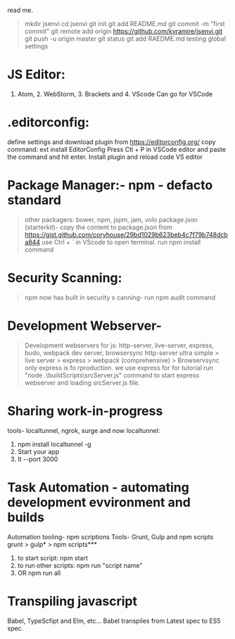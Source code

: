 read me.
>mkdir jsenvi
>cd jsenvi
>git init
>git add README.md
>git commit -m "first commit"
>git remote add origin https://github.com/kvramire/jsenvi.git
>git push -u origin master
>git status
>git add RAEDME.md
testing global settings

JS Editor:
======================================
1. Atom, 2. WebStorm, 3. Brackets and 4. VScode
Can go for VSCode

.editorconfig: 
======================================
define settings and download plugin from https://editorconfig.org/
copy command: ext install EditorConfig
Press Ctl + P in VSCode editor and paste the command and hit enter.  Install plugin and reload code VS editor

Package Manager:- npm - defacto standard
======================================
> other packagers: bower, npm, jspm, jam, volo
> package.json (starterkit)- copy the content to package.json from https://gist.github.com/coryhouse/29bd1029b623beb4c7f79b748dcba844
> use Ctrl + ` in VScode to open terminal.
> run npm install command
>

Security Scanning:
======================================
> npm now has built in security s canning- run npm audit command

Development Webserver-
======================================
> Development webservers for js: http-server, live-server, express, budo, webpack dev server, browsersync
> http-server ultra simple > live server > express > webpack (comprehensive) > Browservsync 
> only express is fo rproduction.
> we use express for for tutorial
> run "node .\buildScripts\srcServer.js" command to start express webserver and loading srcServer.js file.

Sharing work-in-progress
=====================================
tools- localtunnel, ngrok, surge and now
localtunnel: 
1. npm install localtunnel -g 
2. Start your app
3. lt --port 3000

Task Automation - automating development evvironment and builds
================================================================
Automation tooling- npm scriptions
Tools- Grunt, Gulp and npm scripts
grunt > gulp* > npm scripts***

1. to start script: npm start
2. to run other scripts: npm run "script name"
3. OR npm run all

Transpiling javascript
===============================================
Babel, TypeScfipt and Elm, etc...
Babel transpiles from Latest spec to ES5 spec.

























